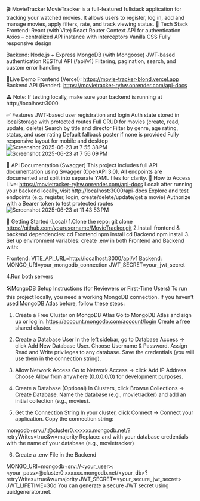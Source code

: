 🎬 MovieTracker
MovieTracker is a full-featured fullstack application for tracking your watched movies.
It allows users to register, log in, add and manage movies, apply filters, rate, and track viewing status.
🔧 Tech Stack
   Frontend:
React (with Vite)
React Router
Context API for authentication
Axios – centralized API instance with interceptors
Vanilla CSS
Fully responsive design

   Backend:
Node.js + Express
MongoDB (with Mongoose)
JWT-based authentication
RESTful API (/api/v1)
Filtering, pagination, search, and custom error handling

🔗Live Demo
Frontend (Vercel): https://movie-tracker-blond.vercel.app
Backend API (Render): https://movietracker-ryhw.onrender.com/api-docs

⚠️ Note: If testing locally, make sure your backend is running at http://localhost:3000.

✅ Features
 JWT-based user registration and login
 Auth state stored in localStorage with protected routes
 Full CRUD for movies (create, read, update, delete)
 Search by title and director
 Filter by genre, age rating, status, and user rating 
 Default fallback poster if none is provided
 Fully responsive layout for mobile and desktop
![Screenshot 2025-06-23 at 7 55 38 PM](https://github.com/user-attachments/assets/8b2dca71-f904-4fa9-8f5d-c522a4e8a436)
![Screenshot 2025-06-23 at 7 56 09 PM](https://github.com/user-attachments/assets/532ab2b9-fbb2-4dff-b142-e5cba8142f61)

 📖 API Documentation (Swagger)
This project includes full API documentation using Swagger (OpenAPI 3.0). All endpoints are documented and split into separate YAML files for clarity.
🔹 How to Access
Live: https://movietracker-ryhw.onrender.com/api-docs
Local: after running your backend locally, visit http://localhost:3000/api-docs
Explore and test endpoints (e.g. register, login, create/delete/update/get a movie)
Authorize with a Bearer token to test protected routes
![Screenshot 2025-06-23 at 11 43 53 PM](https://github.com/user-attachments/assets/87721d2e-0aae-4266-bbd3-afcc33453908)

🚀 Getting Started (Local)
1.Clone the repo: git clone https://github.com/yourusername/MovieTracker.git
2.Install frontend & backend dependencies: cd Frontend npm install
                                           cd Backend npm install
3. Set up environment variables: create .env in both Frontend and Backend with:

Frontend:
VITE_API_URL=http://localhost:3000/api/v1
Backend:
MONGO_URI=your_mongodb_connection
JWT_SECRET=your_jwt_secret    

4.Run both servers


🛠MongoDB Setup Instructions (for Reviewers or First-Time Users)
To run this project locally, you need a working MongoDB connection. If you haven’t used MongoDB Atlas before, follow these steps:

1. Create a Free Cluster on MongoDB Atlas
Go to MongoDB Atlas and sign up or log in. https://account.mongodb.com/account/login
Create a free shared cluster.

2. Create a Database User
In the left sidebar, go to Database Access → click Add New Database User.
Choose Username & Password.
Assign Read and Write privileges to any database.
Save the credentials (you will use them in the connection string).

3. Allow Network Access
Go to Network Access → click Add IP Address.
Choose Allow from anywhere (0.0.0.0/0) for development purposes.

4. Create a Database (Optional)
In Clusters, click Browse Collections → Create Database.
Name the database (e.g., movietracker) and add an initial collection (e.g., movies).

5. Get the Connection String
In your cluster, click Connect → Connect your application.
Copy the connection string:

mongodb+srv://<username>:<password>@cluster0.xxxxxx.mongodb.net/<db-name>?retryWrites=true&w=majority
Replace:
<username> and <password> with your database credentials
<db-name> with the name of your database (e.g., movietracker)

6. Create a .env File in the Backend

MONGO_URI=mongodb+srv://<your_user>:<your_pass>@cluster0.xxxxxx.mongodb.net/<your_db>?retryWrites=true&w=majority
JWT_SECRET=<your_secure_jwt_secret>
JWT_LIFETIME=30d
You can generate a secure JWT secret using uuidgenerator.net.
                                          
